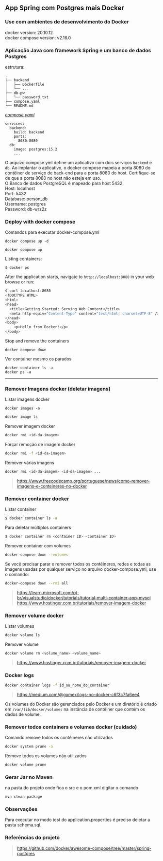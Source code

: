 ## App Spring com Postgres mais Docker


### Use com ambientes de desenvolvimento do Docker

docker version: 20.10.12 <br>
docker compose version: v2.16.0


### Aplicação Java com framework Spring e um banco de dados Postgres

estrutura:
```
.
├── backend
│   ├── Dockerfile
│   └── ...
├── db-pw
│   └── password.txt
├── compose.yaml
└── README.md

```

[_compose.yaml_](compose.yaml)
```
services:
  backend:
    build: backend
    ports:
    - 8080:8080
  db:
    image: postgres:15.2
    ...
```
O arquivo compose.yml define um aplicativo com dois serviços `backend` e `db`.
Ao implantar o aplicativo, o docker compose mapeia a porta 8080 do contêiner de serviço de back-end para a porta 8080 do host.
Certifique-se de que a porta 8080 no host não esteja em uso. <br>
O Banco de dados PostgreSQL é mapeado para host 5432. <br>
Host: localhost <br>
Port: 5432 <br>
Database: person_db <br>
Username: postgres <br>
Password: db-wrz2z <br>

### Deploy with docker compose
Comandos para executar docker-compose.yml
```shell
docker compose up -d
```
```shell
docker compose up
```


Listing containers:
```shell
$ docker ps
```

After the application starts, navigate to `http://localhost:8080` in your web browse or run:
```bash
$ curl localhost:8080
<!DOCTYPE HTML>
<html>
<head>
  <title>Getting Started: Serving Web Content</title>
  <meta http-equiv="Content-Type" content="text/html; charset=UTF-8" />
</head>
<body>
	<p>Hello from Docker!</p>
</body>
```

Stop and remove the containers
```shell
docker compose down
```

Ver container mesmo os parados
```shell
docker container ls -a
docker ps -a
```

___
### Remover Imagens docker (deletar imagens)

Listar imagens docker
```shell
docker images -a
```
```bash
docker image ls
```

Remover imagem docker
```bash
docker rmi <id-da-imagem>
```
Forçar remoção de imagem docker
```bash
docker rmi -f <id-da-imagem>
```

Remover várias imagens
```bash
docker rmi <id-da-imagem> <id-da-imagem> ...
```

> https://www.freecodecamp.org/portuguese/news/como-remover-imagens-e-conteineres-no-docker


### Remover container docker

Listar container
```bash
$ docker container ls -a
```

Para deletar múltiplos containers
```bash
$ docker container rm <container ID> <container ID>
```

Remover container com volumes
```bash
docker-compose down --volumes
```

Se você precisar parar e remover todos os contêineres, redes e todas as imagens usadas por qualquer serviço no arquivo docker-compose.yml, use o comando:
```bash
docker-compose down --rmi all
```


> https://learn.microsoft.com/pt-br/visualstudio/docker/tutorials/tutorial-multi-container-app-mysql
> https://www.hostinger.com.br/tutoriais/remover-imagem-docker


### Remover volume docker

Listar volumes

```bash
docker volume ls
```

Remover volume

```bash
docker volume rm <volume_name> <volume_name>
```

> https://www.hostinger.com.br/tutoriais/remover-imagem-docker


### Docker logs

```bash
docker container logs -f id_ou_nome_do_container
```

> https://medium.com/@gomex/logs-no-docker-c6f3c7fa6ee4


Os volumes do Docker são gerenciados pelo Docker e um diretório é criado em `/var/lib/docker/volumes` na instância de contêiner que contém os dados de volume.


### Remover todos containers e volumes docker (cuidado)

Comando remove todos os contêineres não utilizados
```bash
docker system prune -a
```

Remove todos os volumes não utilizados
```bash
docker volume prune
```


### Gerar Jar no Maven
na pasta do projeto onde fica o src e o pom.xml digitar o comando
```bash
mvn clean package
```



### Observações

Para executar no modo test do application.properties é preciso deletar a pasta schema.sql.


### Referências do projeto

> https://github.com/docker/awesome-compose/tree/master/spring-postgres